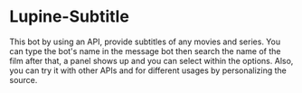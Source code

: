 # Lupine-Subtitle
This bot by using an API, provide subtitles of any movies and series.
You can type the bot's name in the message bot then search the name of the film after that, a panel shows up and you can select within the options.
Also, you can try it with other APIs and for different usages by personalizing the source.
